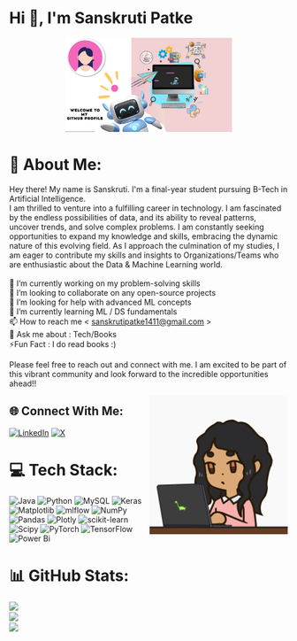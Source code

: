 <h1 align="left">Hi 👋, I'm Sanskruti Patke</h1>
<p align ='center'><a href="#"><img width="60%" height="auto" src="Git2.jpg" height="100px"/></a>
</p>

# 💫 About Me:
Hey there! My name is Sanskruti. I'm a final-year student pursuing B-Tech in Artificial Intelligence.<br>I am thrilled to venture into a fulfilling career in technology. I am fascinated by the endless possibilities of data, and its ability to reveal patterns, uncover trends, and solve complex problems. I am constantly seeking opportunities to expand my knowledge and skills, embracing the dynamic nature of this evolving field. As I approach the culmination of my studies, I am eager to contribute my skills and insights to Organizations/Teams who are enthusiastic about the Data & Machine Learning world.<br> <br>🔭 I’m currently working on my problem-solving skills<br>👯 I’m looking to collaborate on any open-source projects<br>🤝 I’m looking for help with advanced ML concepts<br>🌱 I’m currently learning ML / DS fundamentals<br>📫 How to reach me < sanskrutipatke1411@gmail.com ><br>💬 Ask me about : Tech/Books <br>⚡Fun Fact  : I do read books :)<br><be> 


Please feel free to reach out and connect with me.
I am excited to be part of this vibrant community and look forward to the incredible opportunities ahead!!


<img align="right" alt="Coding" width="250" src="img5.gif">




## 🌐 Connect With Me:
[![LinkedIn](https://img.shields.io/badge/LinkedIn-%230077B5.svg?logo=linkedin&logoColor=white)](https://linkedin.com/in/Sanskruti) [![X](https://img.shields.io/badge/X-black.svg?logo=X&logoColor=white)](https://x.com/Sans_1411) 



# 💻 Tech Stack:
![Java](https://img.shields.io/badge/java-%23ED8B00.svg?style=for-the-badge&logo=openjdk&logoColor=white) ![Python](https://img.shields.io/badge/python-3670A0?style=for-the-badge&logo=python&logoColor=ffdd54) ![MySQL](https://img.shields.io/badge/mysql-%2300000f.svg?style=for-the-badge&logo=mysql&logoColor=white) ![Keras](https://img.shields.io/badge/Keras-%23D00000.svg?style=for-the-badge&logo=Keras&logoColor=white) ![Matplotlib](https://img.shields.io/badge/Matplotlib-%23ffffff.svg?style=for-the-badge&logo=Matplotlib&logoColor=black) ![mlflow](https://img.shields.io/badge/mlflow-%23d9ead3.svg?style=for-the-badge&logo=numpy&logoColor=blue) ![NumPy](https://img.shields.io/badge/numpy-%23013243.svg?style=for-the-badge&logo=numpy&logoColor=white) ![Pandas](https://img.shields.io/badge/pandas-%23150458.svg?style=for-the-badge&logo=pandas&logoColor=white) ![Plotly](https://img.shields.io/badge/Plotly-%233F4F75.svg?style=for-the-badge&logo=plotly&logoColor=white) ![scikit-learn](https://img.shields.io/badge/scikit--learn-%23F7931E.svg?style=for-the-badge&logo=scikit-learn&logoColor=white) ![Scipy](https://img.shields.io/badge/SciPy-%230C55A5.svg?style=for-the-badge&logo=scipy&logoColor=%white) ![PyTorch](https://img.shields.io/badge/PyTorch-%23EE4C2C.svg?style=for-the-badge&logo=PyTorch&logoColor=white) ![TensorFlow](https://img.shields.io/badge/TensorFlow-%23FF6F00.svg?style=for-the-badge&logo=TensorFlow&logoColor=white) ![Power Bi](https://img.shields.io/badge/power_bi-F2C811?style=for-the-badge&logo=powerbi&logoColor=black)


# 📊 GitHub Stats:
![](https://github-readme-stats.vercel.app/api?username=Sanskruti&theme=nightowl&hide_border=false&include_all_commits=false&count_private=false)<br/>
![](https://github-readme-streak-stats.herokuapp.com/?user=Sanskruti&theme=nightowl&hide_border=false)<br/>
![](https://github-readme-stats.vercel.app/api/top-langs/?username=Sanskruti&theme=nightowl&hide_border=false&include_all_commits=false&count_private=false&layout=compact)

